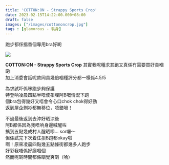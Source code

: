 ```yaml
---
title: 'COTTON:ON - Strappy Sports Crop'
date: 2023-02-15T14:22:00.000+08:00
draft: false
images: ["/images/cottononcrop.jpg"]
tags : [glamorous - 裝身]
---
```


跑步都係搵番個專用bra好啲  

![](/images/cottononcrop.jpg)

**COTTON:ON - Strappy Sports Crop**
其實我呢種求其跑又真係冇需要買好貴嗰啲  
加上消委會話呢款同貴幾倍嗰種評分都一樣係4.5/5  
  
為求試吓係咪跑步夠保護  
特登响凌晨四點半唔使孭埋阿B嘅情況下跑  
個bra包得幾好又唔會令心口chok chok得好勁  
返到屋企剝衫都無移位，唔錯喎！  
  
不過最後返到去沖好晒涼後  
阿B都係因為我唔响身邊喊醒咗  
搞到五點幾成村人醒晒㖭... sor囉～  
但係試完下次着住孭B跑都okay啦  
啊！原來凌晨四點幾五點條街都幾多人跑步  
好彩我唔係好癲嗰個  
然而呢啲時間都係瞓覺爽啲（哈）  
